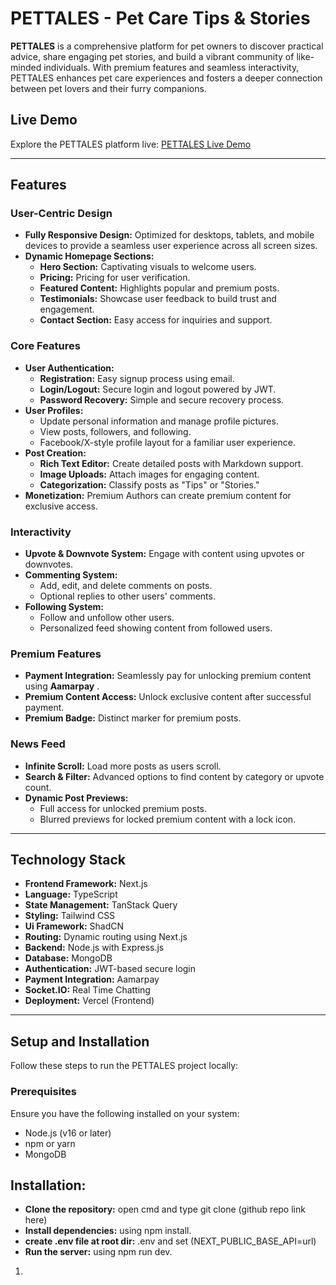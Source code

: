 # PETTALES - Pet Care Tips & Stories

**PETTALES** is a comprehensive platform for pet owners to discover practical advice, share engaging pet stories, and build a vibrant community of like-minded individuals. With premium features and seamless interactivity, PETTALES enhances pet care experiences and fosters a deeper connection between pet lovers and their furry companions.

## Live Demo

Explore the PETTALES platform live: [PETTALES Live Demo](https://pettales.vercel.app/)

---

## Features

### User-Centric Design

- **Fully Responsive Design:** Optimized for desktops, tablets, and mobile devices to provide a seamless user experience across all screen sizes.
- **Dynamic Homepage Sections:**
  - **Hero Section:** Captivating visuals to welcome users.
  - **Pricing:** Pricing for user verification.
  - **Featured Content:** Highlights popular and premium posts.
  - **Testimonials:** Showcase user feedback to build trust and engagement.
  - **Contact Section:** Easy access for inquiries and support.

### Core Features

- **User Authentication:**
  - **Registration:** Easy signup process using email.
  - **Login/Logout:** Secure login and logout powered by JWT.
  - **Password Recovery:** Simple and secure recovery process.
- **User Profiles:**
  - Update personal information and manage profile pictures.
  - View posts, followers, and following.
  - Facebook/X-style profile layout for a familiar user experience.
- **Post Creation:**
  - **Rich Text Editor:** Create detailed posts with Markdown support.
  - **Image Uploads:** Attach images for engaging content.
  - **Categorization:** Classify posts as "Tips" or "Stories."
- **Monetization:** Premium Authors can create premium content for exclusive access.

### Interactivity

- **Upvote & Downvote System:** Engage with content using upvotes or downvotes.
- **Commenting System:**
  - Add, edit, and delete comments on posts.
  - Optional replies to other users' comments.
- **Following System:**
  - Follow and unfollow other users.
  - Personalized feed showing content from followed users.

### Premium Features

- **Payment Integration:** Seamlessly pay for unlocking premium content using **Aamarpay** .
- **Premium Content Access:** Unlock exclusive content after successful payment.
- **Premium Badge:** Distinct marker for premium posts.

### News Feed

- **Infinite Scroll:** Load more posts as users scroll.
- **Search & Filter:** Advanced options to find content by category or upvote count.
- **Dynamic Post Previews:**
  - Full access for unlocked premium posts.
  - Blurred previews for locked premium content with a lock icon.

---

## Technology Stack

- **Frontend Framework:** Next.js
- **Language:** TypeScript
- **State Management:** TanStack Query
- **Styling:** Tailwind CSS
- **Ui Framework:** ShadCN
- **Routing:** Dynamic routing using Next.js
- **Backend:** Node.js with Express.js
- **Database:** MongoDB
- **Authentication:** JWT-based secure login
- **Payment Integration:** Aamarpay
- **Socket.IO:** Real Time Chatting
- **Deployment:** Vercel (Frontend)

---

## Setup and Installation

Follow these steps to run the PETTALES project locally:

### Prerequisites

Ensure you have the following installed on your system:

- Node.js (v16 or later)
- npm or yarn
- MongoDB

## Installation:

- **Clone the repository:** open cmd and type git clone (github repo link here)
- **Install dependencies:** using npm install.
- **create .env file at root dir:** .env and set (NEXT_PUBLIC_BASE_API=url)
- **Run the server:** using npm run dev.

1.
